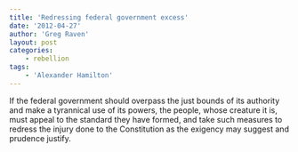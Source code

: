 ```yaml
---
title: 'Redressing federal government excess'
date: '2012-04-27'
author: 'Greg Raven'
layout: post
categories:
    - rebellion
tags:
    - 'Alexander Hamilton'
---
```


If the federal government should overpass the just bounds of its authority and make a tyrannical use of its powers, the people, whose creature it is, must appeal to the standard they have formed, and take such measures to redress the injury done to the Constitution as the exigency may suggest and prudence justify.